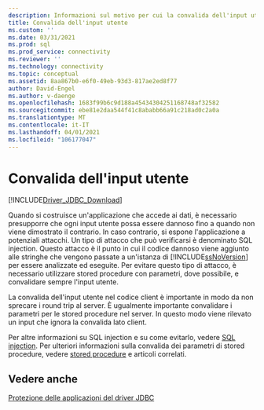```yaml
---
description: Informazioni sul motivo per cui la convalida dell'input utente è fondamentale per proteggere l'applicazione da attacchi SQL injection.
title: Convalida dell'input utente
ms.custom: ''
ms.date: 03/31/2021
ms.prod: sql
ms.prod_service: connectivity
ms.reviewer: ''
ms.technology: connectivity
ms.topic: conceptual
ms.assetid: 8aa867b0-e6f0-49eb-93d3-817ae2ed8f77
author: David-Engel
ms.author: v-daenge
ms.openlocfilehash: 1683f99b6c9d188a45434304251168748af32582
ms.sourcegitcommit: ebe81e2daa544f41c8ababb66a91c218ad0c2a0a
ms.translationtype: MT
ms.contentlocale: it-IT
ms.lasthandoff: 04/01/2021
ms.locfileid: "106177047"
---
```

# <a name="validating-user-input"></a>Convalida dell'input utente

[!INCLUDE[Driver_JDBC_Download](../../includes/driver_jdbc_download.md)]

Quando si costruisce un'applicazione che accede ai dati, è necessario presupporre che ogni input utente possa essere dannoso fino a quando non viene dimostrato il contrario. In caso contrario, si espone l'applicazione a potenziali attacchi. Un tipo di attacco che può verificarsi è denominato SQL injection. Questo attacco è il punto in cui il codice dannoso viene aggiunto alle stringhe che vengono passate a un'istanza di [!INCLUDE[ssNoVersion](../../includes/ssnoversion-md.md)] per essere analizzate ed eseguite. Per evitare questo tipo di attacco, è necessario utilizzare stored procedure con parametri, dove possibile, e convalidare sempre l'input utente.

La convalida dell'input utente nel codice client è importante in modo da non sprecare i round trip al server. È ugualmente importante convalidare i parametri per le stored procedure nel server. In questo modo viene rilevato un input che ignora la convalida lato client.

Per altre informazioni su SQL injection e su come evitarlo, vedere [SQL injection](../../relational-databases/security/sql-injection.md). Per ulteriori informazioni sulla convalida dei parametri di stored procedure, vedere [stored procedure](../../relational-databases/stored-procedures/stored-procedures-database-engine.md) e articoli correlati.

## <a name="see-also"></a>Vedere anche

[Protezione delle applicazioni del driver JDBC](securing-jdbc-driver-applications.md)
